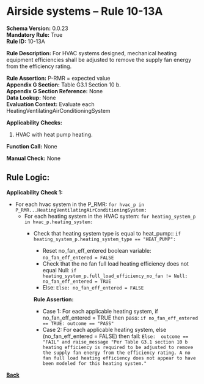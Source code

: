 # Airside systems – Rule 10-13A    
**Schema Version:** 0.0.23   
**Mandatory Rule:** True    
**Rule ID:** 10-13A    
 
**Rule Description:** For HVAC systems designed, mechanical heating equipment efficiencies shall be adjusted to remove the supply fan energy from the efficiency rating.  

**Rule Assertion:** P-RMR = expected value                                           
**Appendix G Section:** Table G3.1 Section 10 b.  
**Appendix G Section Reference:** None  
**Data Lookup:** None   
**Evaluation Context:** Evaluate each HeatingVentilatingAirConditioningSystem   

**Applicability Checks:**  

1. HVAC with heat pump heating.  

**Function Call:** None  

**Manual Check:**  None  

## Rule Logic:   
**Applicability Check 1:**   
- For each hvac system in the P_RMR: `for hvac_p in P_RMR...HeatingVentilatingAirConditioningSystem:`
    - For each heating system in the HVAC system: `for heating_system_p in hvac_p.heating_system:`
        - Check that heating system type is equal to heat_pump:: `if heating_system_p.heating_system_type == "HEAT_PUMP":`
            - Reset no_fan_eff_entered boolean variable: `no_fan_eff_entered = FALSE`
            - Check that the no fan full load heating efficiency does not equal Null: `if heating_system_p.full_load_efficiency_no_fan != Null: no_fan_eff_entered = TRUE`
            - Else: `Else: no_fan_eff_entered = FALSE`  
                    
            **Rule Assertion:**
            - Case 1: For each applicable heating system, if no_fan_eff_entered = TRUE then pass: `if no_fan_eff_entered == TRUE: outcome == "PASS"`  
            - Case 2: For each applicable heating system, else (no_fan_eff_entered = FALSE) then fail: `Else:  outcome == "FAIL" and raise_message "Per Table G3.1 section 10 b heating efficiency is required to be adjusted to remove the supply fan energy from the efficiency rating. A no fan full load heating efficiency does not appear to have been modeled for this heating system."`  

**[Back](../_toc.md)**
